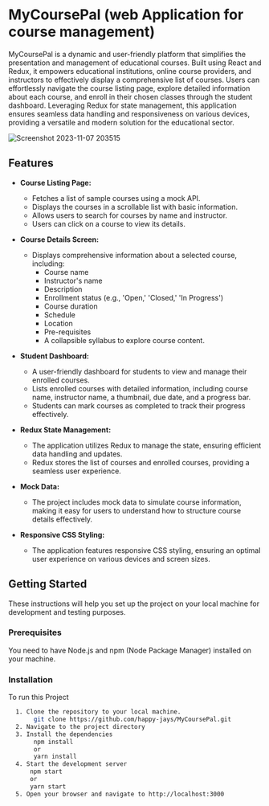 # MyCoursePal (web Application for course management) 

 MyCoursePal is a dynamic and user-friendly platform that simplifies the presentation and management of educational courses. Built using React and Redux, it empowers educational institutions, online course providers, and instructors to effectively display a comprehensive list of courses. Users can effortlessly navigate the course listing page, explore detailed information about each course, and enroll in their chosen classes through the student dashboard. Leveraging Redux for state management, this application ensures seamless data handling and responsiveness on various devices, providing a versatile and modern solution for the educational sector.

![Screenshot 2023-11-07 203515](https://github.com/happy-jays/MyCoursePal/assets/56588611/63498bb6-bfb6-4c9a-8e98-21513ac88400)
## Features

- **Course Listing Page:** 
  - Fetches a list of sample courses using a mock API.
  - Displays the courses in a scrollable list with basic information.
  - Allows users to search for courses by name and instructor.
  - Users can click on a course to view its details.

- **Course Details Screen:**
  - Displays comprehensive information about a selected course, including:
    - Course name
    - Instructor's name
    - Description
    - Enrollment status (e.g., 'Open,' 'Closed,' 'In Progress')
    - Course duration
    - Schedule
    - Location
    - Pre-requisites
    - A collapsible syllabus to explore course content.

- **Student Dashboard:**
  - A user-friendly dashboard for students to view and manage their enrolled courses.
  - Lists enrolled courses with detailed information, including course name, instructor name, a thumbnail, due date, and a progress bar.
  - Students can mark courses as completed to track their progress effectively.

- **Redux State Management:**
  - The application utilizes Redux to manage the state, ensuring efficient data handling and updates.
  - Redux stores the list of courses and enrolled courses, providing a seamless user experience.

- **Mock Data:**
  - The project includes mock data to simulate course information, making it easy for users to understand how to structure course details effectively.

- **Responsive CSS Styling:**
  - The application features responsive CSS styling, ensuring an optimal user experience on various devices and screen sizes.

## Getting Started

These instructions will help you set up the project on your local machine for development and testing purposes.

### Prerequisites

You need to have Node.js and npm (Node Package Manager) installed on your machine.

### Installation

To run this Project

```bash
  1. Clone the repository to your local machine.
       git clone https://github.com/happy-jays/MyCoursePal.git
  2. Navigate to the project directory
  3. Install the dependencies
       npm install
       or
       yarn install
  4. Start the development server
      npm start
      or
      yarn start
  5. Open your browser and navigate to http://localhost:3000
```
